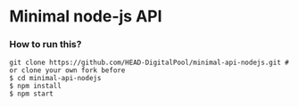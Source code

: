 # Minimal node-js API

### How to run this?

```
git clone https://github.com/HEAD-DigitalPool/minimal-api-nodejs.git # or clone your own fork before
$ cd minimal-api-nodejs
$ npm install
$ npm start
```
